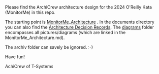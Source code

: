 Please find the ArchiCrew architecture design for the 2024 O'Reilly Kata (MonitorMe) in this repo.

The starting point is [MonitorMe_Architecture](./documents/MonitorMe_Architecture.md) . In the documents directory you can also find the [Architecture Decision Records](./documents/). The [diagrams](./diagrams/) folder encompasses all pictures/diagrams (which are linked in the MonitorMe_Architecture.md).

The archiv folder can savely be ignored. :-)

Have fun!

AchiCrew of T-Systems
